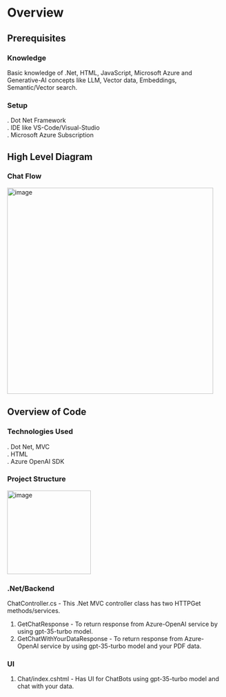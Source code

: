 # Overview

## Prerequisites
### Knowledge
Basic knowledge of .Net, HTML, JavaScript, Microsoft Azure and Generative-AI concepts like LLM, Vector data, Embeddings, Semantic/Vector search.
### Setup
. Dot Net Framework  
. IDE like VS-Code/Visual-Studio  
. Microsoft Azure Subscription

## High Level Diagram
### Chat Flow
<img width="478" alt="image" src="https://github.com/meetrais/Azure-AI-OpenAI/assets/17907862/c346c772-1914-41ae-8aa8-02fda9b9ae93">

## Overview of Code
### Technologies Used
. Dot Net, MVC  
. HTML  
. Azure OpenAI SDK

### Project Structure
<img width="194" alt="image" src="https://github.com/meetrais/Azure-AI-OpenAI/assets/17907862/7ed0805a-c579-41d8-9b08-43221bd6aeb6">

### .Net/Backend  
ChatController.cs - This .Net MVC controller class has two HTTPGet methods/services.  
1. GetChatResponse - To return response from Azure-OpenAI service by using gpt-35-turbo model.  
2. GetChatWithYourDataResponse - To return response from Azure-OpenAI service by using gpt-35-turbo model and your PDF data. 
  

### UI
1. Chat/index.cshtml  - Has UI for ChatBots using gpt-35-turbo model and chat with your data.
